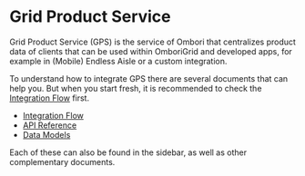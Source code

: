 # Grid Product Service
Grid Product Service (GPS) is the service of Ombori that centralizes product data of clients that can be used within OmboriGrid and developed apps, for example in (Mobile) Endless Aisle or a custom integration.

To understand how to integrate GPS there are several documents that can help you. But when you start fresh, it is recommended to check the [Integration Flow](/gps/integration-flow) first.

- [Integration Flow](/gps/integration-flow)
- [API Reference](/gps/api)
- [Data Models](/gps/data-model)

Each of these can also be found in the sidebar, as well as other complementary documents.